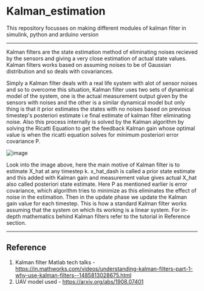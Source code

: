 # Kalman_estimation
This repository focusses on making different modules of kalman filter in simulink, python and arduino version

-------

Kalman filters are the state estimation method of eliminating noises recieved by the sensors and giving a very close estimation of actual state values. Kalman filters works based on assuming noises to be of Gaussian distribution and so deals with covariances. 

Simply a Kalman filter deals with a real life system with alot of sensor noises and so to overcome this situation, Kalman filter uses two sets of dynamical model of the system, one is the actual measurement output given by the sensors with noises and the other is a similar dynamical model but only thing is that it prior estimates the states with no noises based on previous timestep's posteriori estimate i.e final estimate of kalman filter eliminating noise. Also this process internally is solved by the Kalman algorithm by solving the Ricatti Equation to get the feedback Kalman gain whose optimal value is when the ricatti equation solves for minimum posteriori error covariance P.

![image](https://user-images.githubusercontent.com/69386934/125238176-7c512880-e304-11eb-8ee6-03212e69f126.png)

Look into the image above, here the main motive of Kalman filter is to estimate X_hat at any timestep k. x_hat_dash is called a prior state estimate and this added with Kalman gain and measurement value gives actual X_hat also called posteriori state estimate. Here P as mentioned earlier is error covariance, which algorithm tries to minimize as this eliminates the effect of noise in the estimation. Then in the update phase we update the Kalman gain value for each timestep. This is how a standard Kalman filter works assuming that the system on which its working is a linear system. For in-depth mathematics behind Kalman filters refer to the tutorial in Reference section.

----

## Reference ##

1. Kalman filter Matlab tech talks - https://in.mathworks.com/videos/understanding-kalman-filters-part-1-why-use-kalman-filters--1485813028675.html
2. UAV model used - https://arxiv.org/abs/1908.07401
